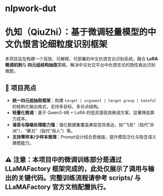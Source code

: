 # nlpwork-dut
# 仇知（QiuZhi）：基于微调轻量模型的中文仇恨言论细粒度识别框架

本项目旨在构建一个高效、可解释、可部署的中文仇恨言论识别系统，融合 **LoRA 微调机制**与 **四元组结构抽取**策略，解决中文社交平台中仇恨言论的隐性表达识别难题。

## 🌟 项目亮点

- **统一四元组抽取框架**：构建 `target | argument | target group | hateful` 的结构化输出格式，支持多目标、多论点结构。
- **轻量化微调**：基于 Qwen3-8B + LoRA 的低资源高效微调方案，显著降低算力成本。
- **谐音与隐喻处理能力强**：强化数据集覆盖典型变异表达，如“飞舟”（指代“非洲”）、“幕刃”（指代“母人”）等。
- **支持零样本/少样本推理**：Prompt设计结合思维链，提升模型泛化与隐含语义建模能力。
 ##  ⚠️ 注意：本项目中的微调训练部分是通过 LLaMAFactory 框架完成的，此处仅展示了调用与输出的关键代码。完整训练流程请参考 scripts/ 与 LLaMAFactory 官方文档配置执行。
